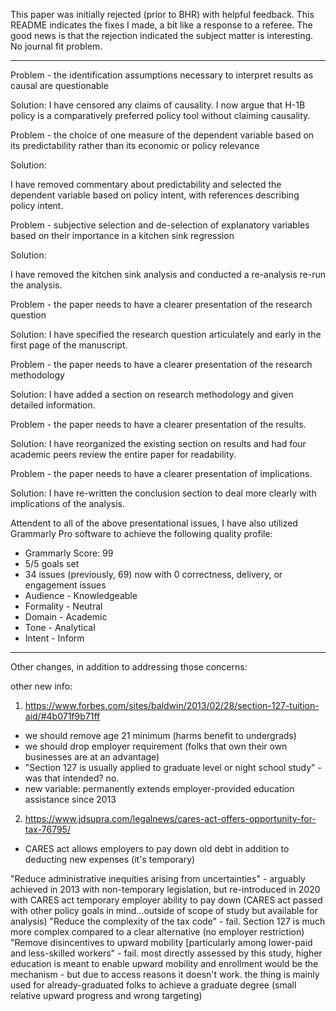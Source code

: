 This paper was initially rejected (prior to BHR) with helpful feedback.
This README indicates the fixes I made, a bit like a response to a referee.
The good news is that the rejection indicated the subject matter is interesting. No journal fit problem.

---

Problem - the identification assumptions necessary to interpret results as causal are questionable

Solution:
I have censored any claims of causality.
I now argue that H-1B policy is a comparatively preferred policy tool without claiming causality.

Problem - the choice of one measure of the dependent variable based on its predictability rather than its economic or policy relevance

Solution:

I have removed commentary about predictability and selected the dependent variable based on policy intent,
with references describing policy intent.

Problem - subjective selection and de-selection of explanatory variables based on their importance in a kitchen sink regression

Solution:

I have removed the kitchen sink analysis and conducted a re-analysis re-run the analysis.

Problem - the paper needs to have a clearer presentation of the research question

Solution: I have specified the research question articulately and early in the first page of the manuscript.

Problem - the paper needs to have a clearer presentation of the research methodology

Solution: I have added a section on research methodology and given detailed information.

Problem - the paper needs to have a clearer presentation of the results.

Solution: I have reorganized the existing section on results and had four academic peers review the entire paper for readability.

Problem - the paper needs to have a clearer presentation of implications.

Solution: I have re-written the conclusion section to deal more clearly with implications of the analysis.

Attendent to all of the above presentational issues, I have also utilized Grammarly Pro software to achieve the following quality profile:
- Grammarly Score: 99
- 5/5 goals set
- 34 issues (previously, 69) now with 0 correctness, delivery, or engagement issues
- Audience - Knowledgeable
- Formality - Neutral
- Domain - Academic
- Tone - Analytical
- Intent - Inform

---

Other changes, in addition to addressing those concerns:


other new info:
1. https://www.forbes.com/sites/baldwin/2013/02/28/section-127-tuition-aid/#4b071f9b71ff
  - we should remove age 21 minimum (harms benefit to undergrads)
  - we should drop employer requirement (folks that own their own businesses are at an advantage)
  - "Section 127 is usually applied to graduate level or night school study" - was that intended? no.
  - new variable: permanently extends employer-provided education assistance since 2013

2. https://www.jdsupra.com/legalnews/cares-act-offers-opportunity-for-tax-76795/
  - CARES act allows employers to pay down old debt in addition to deducting new expenses (it's temporary)


"Reduce administrative inequities arising from uncertainties" - arguably achieved in 2013 with non-temporary legislation,
but re-introduced in 2020 with CARES act temporary employer ability to pay down (CARES act passed with other policy goals in mind...outside of scope of study but available for analysis)
"Reduce the complexity of the tax code" - fail. Section 127 is much more complex compared to a clear alternative (no employer restriction)
"Remove disincentives to upward mobility [particularly among lower-paid and less-skilled workers" - fail. most directly assessed by this study, higher education is meant to enable upward mobility and enrollment would be the mechanism - but due to access reasons it doesn't work.
the thing is mainly used for already-graduated folks to achieve a graduate degree (small relative upward progress and wrong targeting)